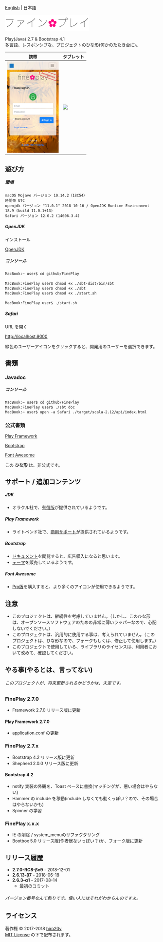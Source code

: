 [English](./README.md) | 日本語

<img src="./public/images/ja-JP/logo.png" alt="fine✿play" height="54"/>

Play(Java) 2.7 & Bootstrap 4.1  
多言語、レスポンシブな、プロジェクトのひな形(何かのたたき台に)。

| 携帯 | タブレット |
|-------|-----------|
| <img src="./public/images/iPhone.png" height="300"/>  | <img src="./public/images/iPad.png" height="400"/> |

遊び方
----------

##### 環境 #####

	macOS Mojave バージョン 10.14.2（18C54）
	時間帯 UTC
	openjdk バージョン "11.0.1" 2018-10-16 / OpenJDK Runtime Environment 18.9 (build 11.0.1+13)
	Safari バージョン 12.0.2 (14606.3.4)

##### OpenJDK #####

インストール

[OpenJDK](http://jdk.java.net/11/)

##### コンソール #####

	MacBook:~ user$ cd github/FinePlay

	MacBook:FinePlay user$ chmod +x ./sbt-dist/bin/sbt
	MacBook:FinePlay user$ chmod +x ./sbt
	MacBook:FinePlay user$ chmod +x ./start.sh

	MacBook:FinePlay user$ ./start.sh

##### Safari #####

URL を開く

[http://localhost:9000](http://localhost:9000)

緑色のユーザーアイコンをクリックすると、開発用のユーザーを選択できます。

書類
-------

### Javadoc ###

##### コンソール #####

	MacBook:~ user$ cd github/FinePlay
	MacBook:FinePlay user$ ./sbt doc
	MacBook:~ user$ open -a Safari ./target/scala-2.12/api/index.html

### 公式書類 ###

[Play Framework](https://www.playframework.com/documentation/2.7.x)

[Bootstrap](http://getbootstrap.com/docs/4.1)

[Font Awesome](https://fontawesome.com/how-to-use)

この **ひな形** は、非公式です。

サポート / 追加コンテンツ
---------------

##### JDK #####
+ オラクル社で、[有償版](https://support.oracle.com/epmos/faces/MosIndex.jspx)が提供されているようです。

##### Play Framework #####
+ ライトベンド社で、[商用サポート](https://www.lightbend.com/subscription)が提供されているようです。

##### Bootstrap #####
+ [ドキュメント](https://getbootstrap.com)を閲覧すると、広告収入になると思います。
+ [テーマ](https://themes.getbootstrap.com)を販売しているようです。

##### Font Awesome #####
+ [Pro版](https://fontawesome.com/pro)を購入すると、より多くのアイコンが使用できるようです。

注意
---------------

+ このプロジェクトは、継続性を考慮していません。（しかし、このひな形は、オープンソースソフトウェアのための非常に薄いラッパーなので、心配しないでください。）
+ このプロジェクトは、汎用的に使用する事は、考えられていません。（このプロジェクトは、ひな形なので、フォークもしくは、修正して使用します。）
+ このプロジェクトで使用している、ライブラリのライセンスは、利用者において改めて、確認してください。

やる事(やるとは、言ってない)
---------------

###### このプロジェクトが、将来更新されるかどうかは、未定です。 ######

### FinePlay 2.7.0 ###
+ Framework 2.7.0 リリース版に更新

#### Play Framework 2.7.0 ####
+ application.conf の更新

### FinePlay 2.7.x ###
+ Bootstrap 4.2 リリース版に更新
+ Shepherd 2.0.0 リリース版に更新

#### Bootstrap 4.2 ####
+ notify 実装の外観を、Toast ベースに書換(マッチングが、悪い場合はやらない)
+ Hammer の include を移動(include しなくても動くっぽい？ので、その場合はやらないかも)
+ Spinner の学習

### FinePlay x.x.x ###
+ IE の削除 / system_menuのリファクタリング
+ Bootbox 5.0 リリース版(作者居ないっぽい？)か、フォーク版に更新

リリース履歴
---------------

+ **2.7.0-RC8-βc9** - 2018-12-01
+ **2.6.13-β7** - 2018-06-18
+ **2.6.3-α1** - 2017-08-14
   + 最初のコミット

###### バージョン番号なんて飾りです。偉い人にはそれがわからんのですよ。

ライセンス
-------
著作権 &copy; 2017-2018 [hiro20v](https://github.com/hiro20v)  
[MIT License][mit] の下で配布されます。

[MIT]: http://opensource.org/licenses/MIT
